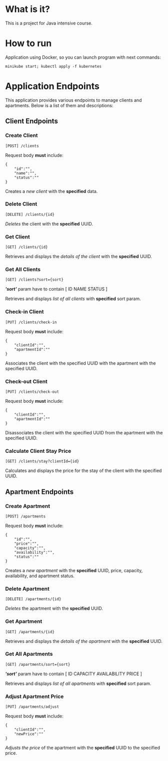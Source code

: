 # What is it?

This is a project for Java intensive course.

# How to run

Application using Docker, so you can launch program with next commands:

```
minikube start; kubectl apply -f kubernetes
```

# Application Endpoints

This application provides various endpoints to manage clients and apartments. Below is a list of them and descriptions:

## Client Endpoints

### Create Client

```
[POST] /clients
```
Request body **must** include:
```
{
    "id":"",
    "name":"",
    "status":""
}
```

Creates a *new client* with the **specified** data.


### Delete Client

```
[DELETE] /clients/{id}
```

*Deletes* the client with the **specified** UUID.

### Get Client

```
[GET] /clients/{id}
```

Retrieves and displays the *details of the client* with the **specified** UUID.

### Get All Clients

```
[GET] /clients?sort={sort}
```

***'sort'*** param have to contain [ ID NAME STATUS ]

Retrieves and displays *list of all clients* with **specified** sort param.

### Check-in Client

```
[PUT] /clients/check-in
```
Request body **must** include:
```
{
    "clientId":"",
    "apartmentId":""
}
```
Associates the client with the specified UUID with the apartment with the specified UUID.

### Check-out Client

```
[PUT] /clients/check-out
```
Request body **must** include:
```
{
    "clientId":"",
    "apartmentId":""
}
```
Disassociates the client with the specified UUID from the apartment with the specified UUID.

### Calculate Client Stay Price

```
[GET] /clients/stay?clientId={id}
```

Calculates and displays the price for the stay of the client with the specified UUID.

## Apartment Endpoints

### Create Apartment

```
[POST] /apartments
```

Request body **must** include:
```
{
    "id":"",
    "price":"",
    "capacity":"",
    "availability":"",
    "status":""
}
```
Creates a *new apartment* with the **specified** UUID, price, capacity, availability, and apartment status.

### Delete Apartment

```
[DELETE] /apartments/{id}
```

*Deletes* the apartment with the **specified** UUID.

### Get Apartment

```
[GET] /apartments/{id}
```

Retrieves and displays the *details of the apartment* with the **specified** UUID.

### Get All Apartments

```
[GET] /apartments/sort={sort}
```

***'sort'*** param have to contain [ ID CAPACITY AVAILABILITY PRICE ]

Retrieves and displays *list of all apartments* with **specified** sort param.

### Adjust Apartment Price

```
[PUT] /apartments/adjust
```

Request body **must** include:
```
{
    "clientId":"",
    "newPrice":""
}
```

*Adjusts the price* of the apartment with the **specified** UUID to the specified price.


